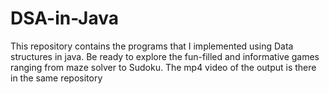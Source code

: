 # DSA-in-Java
This repository contains the programs that I implemented using Data structures in java. Be ready to explore the fun-filled and informative games ranging from maze solver to Sudoku.
The mp4 video of the output is there in the same repository
